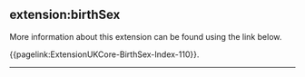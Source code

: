 ## extension:birthSex


More information about this extension can be found using the link below.

{{pagelink:ExtensionUKCore-BirthSex-Index-110}}.

---